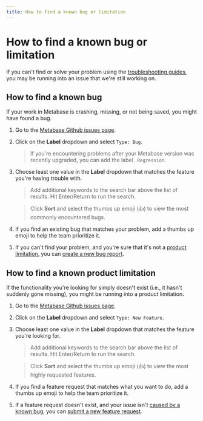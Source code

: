 ```yaml
---
title: How to find a known bug or limitation
---
```


# How to find a known bug or limitation

If you can't find or solve your problem using the [troubleshooting guides](./index.md), you may be running into an issue that we're still working on.

## How to find a known bug

If your work in Metabase is crashing, missing, or not being saved, you might have found a bug.

1. Go to the [Metabase Github issues page](https://github.com/metabase/metabase/issues).

2. Click on the **Label** dropdown and select `Type: Bug`.

    > If you're encountering problems after your Metabase version was recently upgraded, you can add the label `.Regression`.

3. Choose least one value in the **Label** dropdown that matches the feature you're having trouble with.

    > Add additional keywords to the search bar above the list of results. Hit Enter/Return to run the search.

    > Click **Sort** and select the thumbs up emoji (👍) to view the most commonly encountered bugs.

4. If you find an existing bug that matches your problem, add a thumbs up emoji to help the team prioritize it.

5. If you can't find your problem, and you're sure that it's not a [product limitation](#how-to-find-a-known-product-limitation), you can [create a new bug report](./bugs.md).

## How to find a known product limitation

If the functionality you're looking for simply doesn't exist (i.e., it hasn't suddenly gone missing), you might be running into a product limitation.

1. Go to the [Metabase Github issues page](https://github.com/metabase/metabase/issues).

2. Click on the **Label** dropdown and select `Type: New Feature`.

3. Choose least one value in the **Label** dropdown that matches the feature you're looking for.

    > Add additional keywords to the search bar above the list of results. Hit Enter/Return to run the search.

    > Click **Sort** and select the thumbs up emoji (👍) to view the most highly requested features.

4. If you find a feature request that matches what you want to do, add a thumbs up emoji to help the team prioritize it.

5. If a feature request doesn't exist, and your issue isn't [caused by a known bug](#how-to-find-a-known-bug), you can [submit a new feature request](./requesting-new-features.md).
